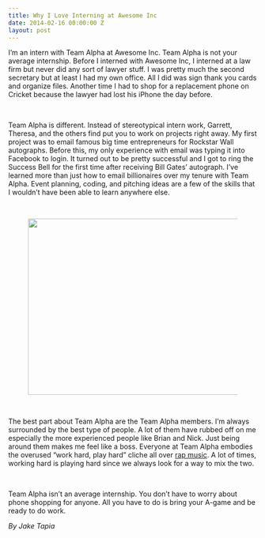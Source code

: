 ```yaml
---
title: Why I Love Interning at Awesome Inc
date: 2014-02-16 00:00:00 Z
layout: post
---
```

 
<p>I’m an intern with Team Alpha at Awesome Inc. Team Alpha is not your average internship. Before I interned with Awesome Inc, I interned at a law firm but never did any sort of lawyer stuff. I was pretty much the second secretary but at least I had my own office. All I did was sign thank you cards and organize files. Another time I had to shop for a replacement phone on Cricket because the lawyer had lost his iPhone the day before.</p>
<p><span><br/></span></p>
<p>Team Alpha is different. Instead of stereotypical intern work, Garrett, Theresa, and the others find put you to work on projects right away. My first project was to email famous big time entrepreneurs for Rockstar Wall autographs. Before this, my only experience with email was typing it into Facebook to login. It turned out to be pretty successful and I got to ring the Success Bell for the first time after receiving Bill Gates’ autograph. I’ve learned more than just how to email billionaires over my tenure with Team Alpha. Event planning, coding, and pitching ideas are a few of the skills that I wouldn’t have been able to learn anywhere else. </p>
<p><span><br/><figure class="tmblr-full" data-orig-height="1200" data-orig-width="1600" data-orig-src="https://lh4.googleusercontent.com/N-PCDB-2MJKMaLfp3lK2RddGVxSRXcGnX53zalCXlk-8BF6pFzfIc4AHngbJIjoolg68a5Yrp4hE90cveDrIu38uMVEEzHdwBlnzK6CwdzJnVr2b77ZAXDKrZg"><img alt="" height="357px;" src="https://66.media.tumblr.com/2828d1dcb700e56c8e2acf3ac943bf41/tumblr_inline_pkieyn1WsM1spm8pc_540.jpg" width="476px;" data-orig-height="1200" data-orig-width="1600" data-orig-src="https://lh4.googleusercontent.com/N-PCDB-2MJKMaLfp3lK2RddGVxSRXcGnX53zalCXlk-8BF6pFzfIc4AHngbJIjoolg68a5Yrp4hE90cveDrIu38uMVEEzHdwBlnzK6CwdzJnVr2b77ZAXDKrZg"/></figure><br/></span></p>
<p>The best part about Team Alpha are the Team Alpha members. I’m always surrounded by the best type of people. A lot of them have rubbed off on me especially the more experienced people like Brian and Nick. Just being around them makes me feel like a boss. Everyone at Team Alpha embodies the overused “work hard, play hard” cliche all over <a href="denied:about:blank" target="_blank">rap music</a>. A lot of times, working hard is playing hard since we always look for a way to mix the two. </p>
<p><span><br/></span></p>
<p>Team Alpha isn’t an average internship. You don’t have to worry about phone shopping for anyone. All you have to do is bring your A-game and be ready to do work.</p>

<p><em>By Jake Tapia</em></p>
